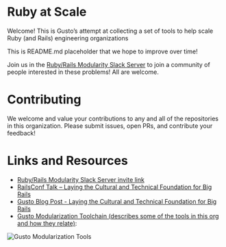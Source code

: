 # Ruby at Scale

Welcome! This is Gusto’s attempt at collecting a set of tools to help scale Ruby (and Rails) engineering organizations

This is README.md placeholder that we hope to improve over time!

Join us in the [Ruby/Rails Modularity Slack Server](https://join.slack.com/t/rubymod/shared_invite/zt-1dgyrxji9-sihGNX43mVh5T6tw18hFaQ) to join a community of people interested in these problems! All are welcome.

# Contributing

We welcome and value your contributions to any and all of the repositories in this organization. Please submit issues, open PRs, and contribute your feedback! 

# Links and Resources
- [Ruby/Rails Modularity Slack Server invite link](https://join.slack.com/t/rubymod/shared_invite/zt-1dgyrxji9-sihGNX43mVh5T6tw18hFaQ)
- [RailsConf Talk – Laying the Cultural and Technical Foundation for Big Rails](https://www.youtube.com/watch?v=J9S0qiGkAQY&t=384s)
- [Gusto Blog Post - Laying the Cultural and Technical Foundation for Big Rails](https://engineering.gusto.com/laying-the-cultural-and-technical-foundation-for-big-rails/)
- [Gusto Modularization Toolchain (describes some of the tools in this org and how they relate)](https://drive.google.com/file/d/11uhLDCN6OxdHq8eIlgAsj8FjmfZ0keTO/view?usp=sharing):

![Gusto Modularization Tools](https://github.com/rubyatscale/.github/blob/main/image.jpg?raw=true)